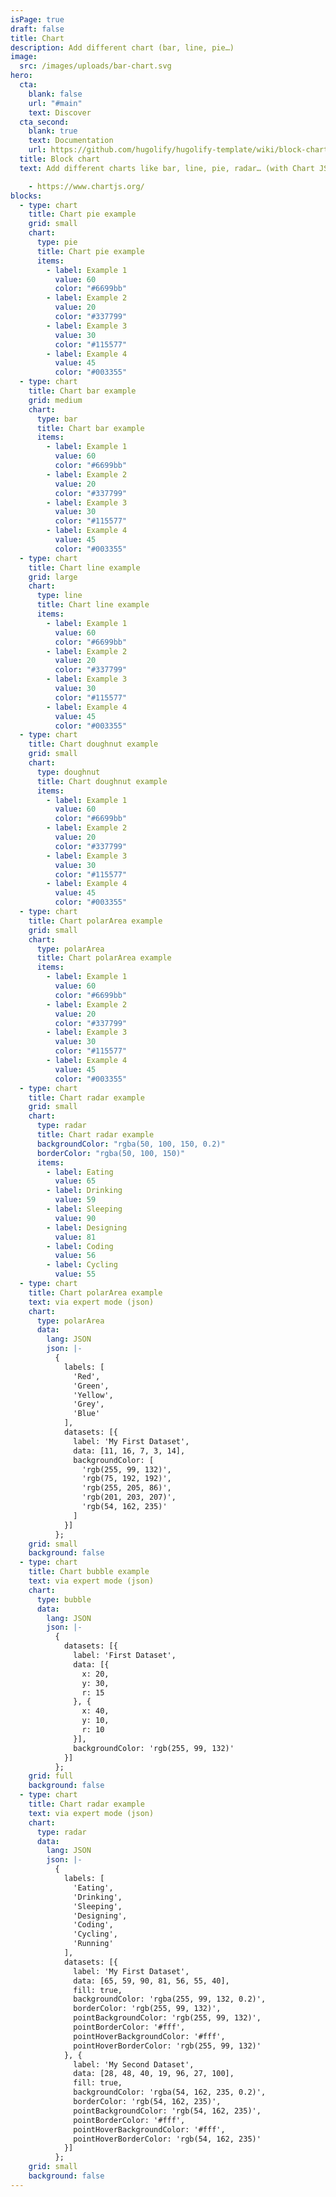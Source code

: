 ```yaml
---
isPage: true
draft: false
title: Chart
description: Add different chart (bar, line, pie…)
image:
  src: /images/uploads/bar-chart.svg
hero:
  cta:
    blank: false
    url: "#main"
    text: Discover
  cta_second:
    blank: true
    text: Documentation
    url: https://github.com/hugolify/hugolify-template/wiki/block-chart
  title: Block chart
  text: Add different charts like bar, line, pie, radar… (with Chart JS library)

    - https://www.chartjs.org/
blocks:
  - type: chart
    title: Chart pie example
    grid: small
    chart:
      type: pie
      title: Chart pie example
      items:
        - label: Example 1
          value: 60
          color: "#6699bb"
        - label: Example 2
          value: 20
          color: "#337799"
        - label: Example 3
          value: 30
          color: "#115577"
        - label: Example 4
          value: 45
          color: "#003355"
  - type: chart
    title: Chart bar example
    grid: medium
    chart:
      type: bar
      title: Chart bar example
      items:
        - label: Example 1
          value: 60
          color: "#6699bb"
        - label: Example 2
          value: 20
          color: "#337799"
        - label: Example 3
          value: 30
          color: "#115577"
        - label: Example 4
          value: 45
          color: "#003355"
  - type: chart
    title: Chart line example
    grid: large
    chart:
      type: line
      title: Chart line example
      items:
        - label: Example 1
          value: 60
          color: "#6699bb"
        - label: Example 2
          value: 20
          color: "#337799"
        - label: Example 3
          value: 30
          color: "#115577"
        - label: Example 4
          value: 45
          color: "#003355"
  - type: chart
    title: Chart doughnut example
    grid: small
    chart:
      type: doughnut
      title: Chart doughnut example
      items:
        - label: Example 1
          value: 60
          color: "#6699bb"
        - label: Example 2
          value: 20
          color: "#337799"
        - label: Example 3
          value: 30
          color: "#115577"
        - label: Example 4
          value: 45
          color: "#003355"
  - type: chart
    title: Chart polarArea example
    grid: small
    chart:
      type: polarArea
      title: Chart polarArea example
      items:
        - label: Example 1
          value: 60
          color: "#6699bb"
        - label: Example 2
          value: 20
          color: "#337799"
        - label: Example 3
          value: 30
          color: "#115577"
        - label: Example 4
          value: 45
          color: "#003355"
  - type: chart
    title: Chart radar example
    grid: small
    chart:
      type: radar
      title: Chart radar example
      backgroundColor: "rgba(50, 100, 150, 0.2)"
      borderColor: "rgba(50, 100, 150)"
      items:
        - label: Eating
          value: 65
        - label: Drinking
          value: 59
        - label: Sleeping
          value: 90
        - label: Designing
          value: 81
        - label: Coding
          value: 56
        - label: Cycling
          value: 55
  - type: chart
    title: Chart polarArea example
    text: via expert mode (json)
    chart:
      type: polarArea 
      data:
        lang: JSON
        json: |-
          {
            labels: [
              'Red',
              'Green',
              'Yellow',
              'Grey',
              'Blue'
            ],
            datasets: [{
              label: 'My First Dataset',
              data: [11, 16, 7, 3, 14],
              backgroundColor: [
                'rgb(255, 99, 132)',
                'rgb(75, 192, 192)',
                'rgb(255, 205, 86)',
                'rgb(201, 203, 207)',
                'rgb(54, 162, 235)'
              ]
            }]
          };
    grid: small
    background: false
  - type: chart
    title: Chart bubble example
    text: via expert mode (json)
    chart:
      type: bubble
      data:
        lang: JSON
        json: |-
          {
            datasets: [{
              label: 'First Dataset',
              data: [{
                x: 20,
                y: 30,
                r: 15
              }, {
                x: 40,
                y: 10,
                r: 10
              }],
              backgroundColor: 'rgb(255, 99, 132)'
            }]
          };
    grid: full
    background: false
  - type: chart
    title: Chart radar example
    text: via expert mode (json)
    chart:
      type: radar
      data:
        lang: JSON
        json: |-
          {
            labels: [
              'Eating',
              'Drinking',
              'Sleeping',
              'Designing',
              'Coding',
              'Cycling',
              'Running'
            ],
            datasets: [{
              label: 'My First Dataset',
              data: [65, 59, 90, 81, 56, 55, 40],
              fill: true,
              backgroundColor: 'rgba(255, 99, 132, 0.2)',
              borderColor: 'rgb(255, 99, 132)',
              pointBackgroundColor: 'rgb(255, 99, 132)',
              pointBorderColor: '#fff',
              pointHoverBackgroundColor: '#fff',
              pointHoverBorderColor: 'rgb(255, 99, 132)'
            }, {
              label: 'My Second Dataset',
              data: [28, 48, 40, 19, 96, 27, 100],
              fill: true,
              backgroundColor: 'rgba(54, 162, 235, 0.2)',
              borderColor: 'rgb(54, 162, 235)',
              pointBackgroundColor: 'rgb(54, 162, 235)',
              pointBorderColor: '#fff',
              pointHoverBackgroundColor: '#fff',
              pointHoverBorderColor: 'rgb(54, 162, 235)'
            }]
          };
    grid: small
    background: false
---
```


